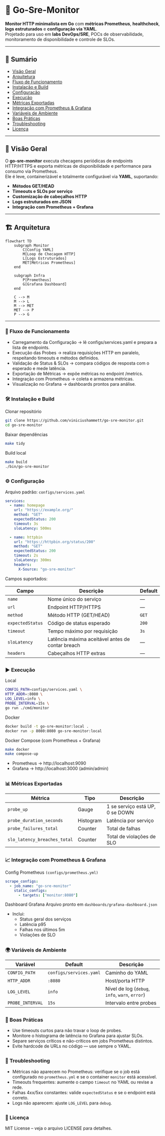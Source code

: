 # 🚀 Go-Sre-Monitor

**Monitor HTTP minimalista em Go** com **métricas Prometheus**, **healthcheck**, **logs estruturados** e **configuração via YAML**.  
Projetado para uso em **labs DevOps/SRE**, POCs de observabilidade, monitoramento de disponibilidade e controle de SLOs.

---

## 📌 Sumário
- [Visão Geral](#visão-geral)
- [Arquitetura](#arquitetura)
- [Fluxo de Funcionamento](#fluxo-de-funcionamento)
- [Instalação e Build](#instalação-e-build)
- [Configuração](#configuração)
- [Execução](#execução)
- [Métricas Exportadas](#métricas-exportadas)
- [Integração com Prometheus & Grafana](#integração-com-prometheus--grafana)
- [Variáveis de Ambiente](#variáveis-de-ambiente)
- [Boas Práticas](#boas-práticas)
- [Troubleshooting](#troubleshooting)
- [Licença](#licença)

---

## 🎯 Visão Geral
O **go-sre-monitor** executa checagens periódicas de endpoints HTTP/HTTPS e exporta métricas de disponibilidade e performance para consumo via Prometheus.  
Ele é leve, containerizável e totalmente configurável via **YAML**, suportando:
- **Métodos GET/HEAD**
- **Timeouts e SLOs por serviço**
- **Customização de cabeçalhos HTTP**
- **Logs estruturados em JSON**
- **Integração com Prometheus + Grafana**

---

## 🏗 Arquitetura

```mermaid
flowchart TD
    subgraph Monitor
        C[Config YAML]
        M[Loop de Checagem HTTP]
        L[Logs Estruturados]
        MET[Métricas Prometheus]
    end

    subgraph Infra
        P[Prometheus]
        G[Grafana Dashboard]
    end

    C --> M
    M --> L
    M --> MET
    MET --> P
    P --> G
```
---

### 🔄 Fluxo de Funcionamento

- Carregamento da Configuração → lê configs/services.yaml e prepara a lista de endpoints.
- Execução das Probes → realiza requisições HTTP em paralelo, respeitando timeouts e métodos definidos.
- Validação de Status & SLOs → compara códigos de resposta com o esperado e mede latência.
- Exportação de Métricas → expõe métricas no endpoint /metrics.
- Integração com Prometheus → coleta e armazena métricas.
- Visualização no Grafana → dashboards prontos para análise.
##
### 🛠 Instalação e Build
Clonar repositório
```bash
git clone https://github.com/viniciushammett/go-sre-monitor.git
cd go-sre-monitor
```
Baixar dependências
```bash
make tidy
```
Build local
```bash
make build
./bin/go-sre-monitor
```
##
### ⚙ Configuração
Arquivo padrão: `configs/services.yaml`
```yaml
services:
  - name: homepage
    url: "https://example.org/"
    method: "GET"
    expectedStatus: 200
    timeout: 3s
    sloLatency: 500ms

  - name: httpbin
    url: "https://httpbin.org/status/200"
    method: "GET"
    expectedStatus: 200
    timeout: 2s
    sloLatency: 300ms
    headers:
      X-Source: "go-sre-monitor"
```
Campos suportados:

| Campo            | Descrição                                        | Default |
| ---------------- | ------------------------------------------------ | ------- |
| `name`           | Nome único do serviço                            | —       |
| `url`            | Endpoint HTTP/HTTPS                              | —       |
| `method`         | Método HTTP (GET/HEAD)                           | `GET`   |
| `expectedStatus` | Código de status esperado                        | `200`   |
| `timeout`        | Tempo máximo por requisição                      | `3s`    |
| `sloLatency`     | Latência máxima aceitável antes de contar breach | —       |
| `headers`        | Cabeçalhos HTTP extras                           | —       |

##
### ▶ Execução
Local
```bash
CONFIG_PATH=configs/services.yaml \
HTTP_ADDR=:8080 \
LOG_LEVEL=info \
PROBE_INTERVAL=15s \
go run ./cmd/monitor
```
Docker
```bash
docker build -t go-sre-monitor:local .
docker run -p 8080:8080 go-sre-monitor:local
```
Docker Compose (com Prometheus + Grafana)
```bash
make docker
make compose-up
```
- Prometheus → http://localhost:9090
- Grafana → http://localhost:3000 (admin/admin)
##
### 📊 Métricas Exportadas
| Métrica                      | Tipo      | Descrição                       |
| ---------------------------- | --------- | ------------------------------- |
| `probe_up`                   | Gauge     | 1 se serviço está UP, 0 se DOWN |
| `probe_duration_seconds`     | Histogram | Latência por serviço            |
| `probe_failures_total`       | Counter   | Total de falhas                 |
| `slo_latency_breaches_total` | Counter   | Total de violações de SLO       |
##
### 📈 Integração com Prometheus & Grafana
Config Prometheus `(configs/prometheus.yml)`
```yaml
scrape_configs:
  - job_name: "go-sre-monitor"
    static_configs:
      - targets: ["monitor:8080"]
```
Dashboard Grafana
Arquivo pronto em `dashboards/grafana-dashboard.json`

- Inclui:
  - Status geral dos serviços
  - Latência p95
  - Falhas nos últimos 5m
  - Violações de SLO

##
### 🌍 Variáveis de Ambiente
| Variável         | Default                 | Descrição                                       |
| ---------------- | ----------------------- | ----------------------------------------------- |
| `CONFIG_PATH`    | `configs/services.yaml` | Caminho do YAML                                 |
| `HTTP_ADDR`      | `:8080`                 | Host/porta HTTP                                 |
| `LOG_LEVEL`      | `info`                  | Nível de log (`debug`, `info`, `warn`, `error`) |
| `PROBE_INTERVAL` | `15s`                   | Intervalo entre probes                          |

##
### 📌 Boas Práticas
- Use timeouts curtos para não travar o loop de probes.
- Monitore o histograma de latência no Grafana para ajustar SLOs.
- Separe serviços críticos e não-críticos em jobs Prometheus distintos.
- Evite hardcode de URLs no código — use sempre o YAML.
##
### 🐞 Troubleshooting
- Métricas não aparecem no Prometheus: verifique se o job está configurado no `prometheus.yml` e se o container `monitor` está acessível.
- Timeouts frequentes: aumente o campo `timeout` no YAML ou revise a rede.
- Falhas 4xx/5xx constantes: valide `expectedStatus` e se o endpoint está correto.
- Logs não aparecem: ajuste `LOG_LEVEL` para `debug`.
##
### 📜 Licença
MIT License – veja o arquivo LICENSE para detalhes.
